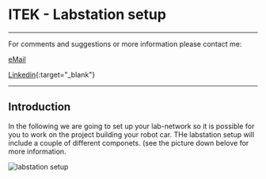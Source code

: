 # ITEK - Labstation setup

______
For comments and suggestions or more information please contact me:

[eMail](mailto:hans@eaaa.dk)

[Linkedin](https://www.linkedin.com/in/hansjeppesen/){:target="_blank"}

______

## <span>Introduction</span>

In the following we are going to set up your lab-network so it is possible for you to work on the project building your robot car. THe labstation setup will include a couple of different componets. (see the picture down belove for more information.

![labstation setup](Labstation_setup/docs/images/pic01.PNG)
